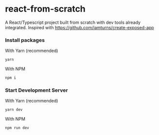 # react-from-scratch

A React/Typescript project built from scratch with dev tools already integrated. Inspired with https://github.com/iamturns/create-exposed-app

### Install packages

With Yarn (recommended)

```bash
yarn
```

With NPM

```bash
npm i
```

### Start Development Server

With Yarn (recommended)

```bash
yarn dev
```

With NPM

```bash
npm run dev
```
